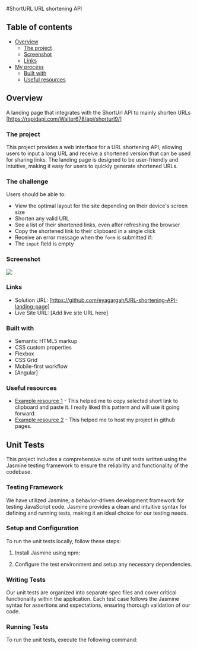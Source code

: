 #ShortURL URL shortening API

## Table of contents

- [Overview](#overview)
  - [The project](#the-project)
  - [Screenshot](#screenshot)
  - [Links](#links)
- [My process](#my-process)
  - [Built with](#built-with)
  - [Useful resources](#useful-resources)


## Overview
A landing page that integrates with the ShortUrl API to mainly shorten URLs [https://rapidapi.com/Walter678/api/shorturl9/]

### The project
This project provides a web interface for a URL shortening API, allowing users to input a long URL and receive a shortened version that can be used for sharing links. The landing page is designed to be user-friendly and intuitive, making it easy for users to quickly generate shortened URLs.


### The challenge

Users should be able to:

- View the optimal layout for the site depending on their device's screen size
- Shorten any valid URL
- See a list of their shortened links, even after refreshing the browser
- Copy the shortened link to their clipboard in a single click
- Receive an error message when the `form` is submitted if:
- The `input` field is empty

### Screenshot

![](./screenshot.jpg)

### Links

- Solution URL: [https://github.com/eyagargah/URL-shortening-API-landing-page]
- Live Site URL: [Add live site URL here]


### Built with

- Semantic HTML5 markup
- CSS custom properties
- Flexbox
- CSS Grid
- Mobile-first workflow
- [Angular]


### Useful resources

- [Example resource 1](https://zeroesandones.medium.com/how-to-copy-text-to-clipboard-in-angular-e99c0feda501) - This helped me to copy selected short link to clipboard and paste it. I really liked this pattern and will use it going forward.
- [Example resource 2](https://www.syncfusion.com/blogs/post/host-angular-app-in-github-pages.aspx) - This helped me to host my project in github pages.

## Unit Tests

This project includes a comprehensive suite of unit tests written using the Jasmine testing framework to ensure the reliability and functionality of the codebase.

### Testing Framework

We have utilized Jasmine, a behavior-driven development framework for testing JavaScript code. Jasmine provides a clean and intuitive syntax for defining and running tests, making it an ideal choice for our testing needs.

### Setup and Configuration

To run the unit tests locally, follow these steps:

1. Install Jasmine using npm:


2. Configure the test environment and setup any necessary dependencies.

### Writing Tests

Our unit tests are organized into separate spec files and cover critical functionality within the application. Each test case follows the Jasmine syntax for assertions and expectations, ensuring thorough validation of our code.

### Running Tests

To run the unit tests, execute the following command:
